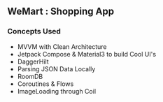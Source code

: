## WeMart : Shopping App

### Concepts Used

- MVVM with Clean Architecture
- Jetpack Compose & Material3 to build Cool UI's
- DaggerHilt
- Parsing JSON Data Locally
- RoomDB
- Coroutines & Flows
- ImageLoading through Coil
